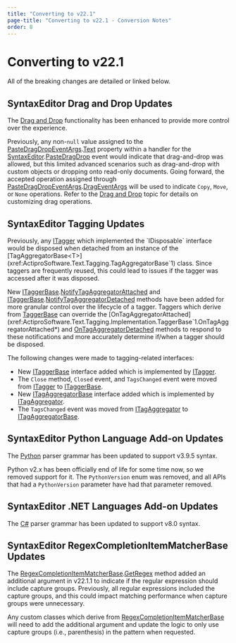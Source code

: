 ```yaml
---
title: "Converting to v22.1"
page-title: "Converting to v22.1 - Conversion Notes"
order: 8
---
```

# Converting to v22.1

All of the breaking changes are detailed or linked below.

## SyntaxEditor Drag and Drop Updates

The [Drag and Drop](../syntaxeditor/user-interface/input-output/drag-drop.md) functionality has been enhanced to provide more control over the experience.

Previously, any non-`null` value assigned to the [PasteDragDropEventArgs](xref:@ActiproUIRoot.Controls.SyntaxEditor.PasteDragDropEventArgs).[Text](xref:@ActiproUIRoot.Controls.SyntaxEditor.PasteDragDropEventArgs.Text) property within a handler for the [SyntaxEditor](xref:@ActiproUIRoot.Controls.SyntaxEditor.SyntaxEditor).[PasteDragDrop](xref:@ActiproUIRoot.Controls.SyntaxEditor.SyntaxEditor.PasteDragDrop) event would indicate that drag-and-drop was allowed, but this limited advanced scenarios such as drag-and-drop with custom objects or dropping onto read-only documents.  Going forward, the accepted operation assigned through [PasteDragDropEventArgs](xref:@ActiproUIRoot.Controls.SyntaxEditor.PasteDragDropEventArgs).[DragEventArgs](xref:@ActiproUIRoot.Controls.SyntaxEditor.PasteDragDropEventArgs.DragEventArgs) will be used to indicate `Copy`, `Move`, or `None` operations. Refer to the [Drag and Drop](../syntaxeditor/user-interface/input-output/drag-drop.md) topic for details on customizing drag operations.

## SyntaxEditor Tagging Updates

Previously, any [ITagger<T>](xref:ActiproSoftware.Text.Tagging.ITagger`1) which implemented the `IDisposable` interface would be disposed when detached from an instance of the [TagAggregatorBase<T>](xref:ActiproSoftware.Text.Tagging.TagAggregatorBase`1) class.  Since taggers are frequently reused, this could lead to issues if the tagger was accessed after it was disposed.

New [ITaggerBase](xref:ActiproSoftware.Text.Tagging.ITaggerBase).[NotifyTagAggregatorAttached](xref:ActiproSoftware.Text.Tagging.ITaggerBase.NotifyTagAggregatorAttached*) and [ITaggerBase](xref:ActiproSoftware.Text.Tagging.ITaggerBase).[NotifyTagAggregatorDetached](xref:ActiproSoftware.Text.Tagging.ITaggerBase.NotifyTagAggregatorDetached*) methods have been added for more granular control over the lifecycle of a tagger. Taggers which derive from [TaggerBase<T>](xref:ActiproSoftware.Text.Tagging.Implementation.TaggerBase`1) can override the [OnTagAggregatorAttached](xref:ActiproSoftware.Text.Tagging.Implementation.TaggerBase`1.OnTagAggregatorAttached*) and [OnTagAggregatorDetached](xref:ActiproSoftware.Text.Tagging.Implementation.TaggerBase`1.OnTagAggregatorDetached*) methods to respond to these notifications and more accurately determine if/when a tagger should be disposed.

The following changes were made to tagging-related interfaces:

- New [ITaggerBase](xref:ActiproSoftware.Text.Tagging.ITaggerBase) interface added which is implemented by [ITagger<T>](xref:ActiproSoftware.Text.Tagging.ITagger`1).
- The `Close` method, `Closed` event, and `TagsChanged` event were moved from [ITagger<T>](xref:ActiproSoftware.Text.Tagging.ITagger`1) to [ITaggerBase](xref:ActiproSoftware.Text.Tagging.ITaggerBase).
- New [ITagAggregatorBase](xref:ActiproSoftware.Text.Tagging.ITagAggregatorBase) interface added which is implemented by [ITagAggregator<T>](xref:ActiproSoftware.Text.Tagging.ITagAggregator`1).
- The `TagsChanged` event was moved from [ITagAggregator<T>](xref:ActiproSoftware.Text.Tagging.ITagAggregator`1) to [ITagAggregatorBase](xref:ActiproSoftware.Text.Tagging.ITagAggregatorBase).

## SyntaxEditor Python Language Add-on Updates

The [Python](../syntaxeditor/python-language-addon/python/index.md) parser grammar has been updated to support v3.9.5 syntax.

Python v2.x has been officially end of life for some time now, so we removed support for it.  The `PythonVersion` enum was removed, and all APIs that had a `PythonVersion` parameter have had that parameter removed.

## SyntaxEditor .NET Languages Add-on Updates

The [C#](../syntaxeditor/dotnet-languages-addon/csharp/index.md) parser grammar has been updated to support v8.0 syntax.

## SyntaxEditor RegexCompletionItemMatcherBase Updates

The [RegexCompletionItemMatcherBase](xref:@ActiproUIRoot.Controls.SyntaxEditor.IntelliPrompt.Implementation.RegexCompletionItemMatcherBase).[GetRegex](xref:@ActiproUIRoot.Controls.SyntaxEditor.IntelliPrompt.Implementation.RegexCompletionItemMatcherBase.GetRegex*) method added an additional argument in v22.1.1 to indicate if the regular expression should include capture groups. Previously, all regular expressions included the capture groups, and this could impact matching performance when capture groups were unnecessary.

Any custom classes which derive from [RegexCompletionItemMatcherBase](xref:@ActiproUIRoot.Controls.SyntaxEditor.IntelliPrompt.Implementation.RegexCompletionItemMatcherBase) will need to add the additional argument and update the logic to only use capture groups (i.e., parenthesis) in the pattern when requested.
